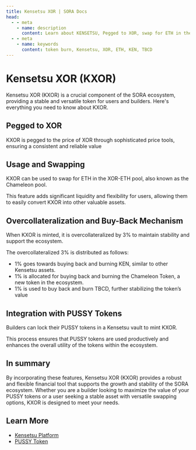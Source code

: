 ```yaml
---
title: Kensetsu XOR | SORA Docs
head:
  - - meta
    - name: description
      content: Learn about KENSETSU, Pegged to XOR, swap for ETH in the XOR-ETH pool, buy-back mechanizm, buring KEN, burning TBCD
  - - meta
    - name: keywords
      content: token burn, Kensetsu, XOR, ETH, KEN, TBCD
---
```


# Kensetsu XOR (KXOR)

Kensetsu XOR (KXOR) is a crucial component of the SORA ecosystem, providing a stable and versatile token for users and builders. Here's everything you need to know about KXOR.

## Pegged to XOR

KXOR is pegged to the price of XOR through sophisticated price tools, ensuring a consistent and reliable value

## Usage and Swapping

KXOR can be used to swap for ETH in the XOR-ETH pool, also known as the Chameleon pool.

This feature adds significant liquidity and flexibility for users, allowing them to easily convert KXOR into other valuable assets.

## Overcollateralization and Buy-Back Mechanism

When KXOR is minted, it is overcollateralized by 3% to maintain stability and support the ecosystem.

The overcollateralized 3% is distributed as follows:

- 1% goes towards buying back and burning KEN, similar to other Kensetsu assets.
- 1% is allocated for buying back and burning the Chameleon Token, a new token in the ecosystem.
- 1% is used to buy back and burn TBCD, further stabilizing the token’s value

## Integration with PUSSY Tokens

Builders can lock their PUSSY tokens in a Kensetsu vault to mint KXOR.

This process ensures that PUSSY tokens are used productively and enhances the overall utility of the tokens within the ecosystem.

## In summary

By incorporating these features, Kensetsu XOR (KXOR) provides a robust and flexible financial tool that supports the growth and stability of the SORA ecosystem. Whether you are a builder looking to maximize the value of your PUSSY tokens or a user seeking a stable asset with versatile swapping options, KXOR is designed to meet your needs.

## Learn More

- [Kensetsu Platform](/kensetsu-vaults.md)
- [PUSSY Token](/pussy.md)
